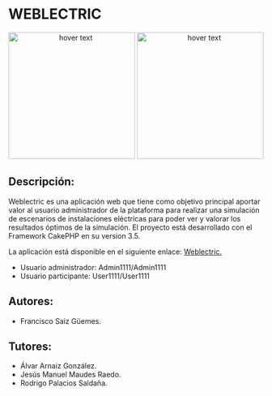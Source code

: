 # WEBLECTRIC

<p align="center">
  <img src="https://github.com/fransaiz95/Weblectric2018/blob/master/resources/readme/ubu.png" width="250" title="hover text">
  <img src="https://github.com/fransaiz95/Weblectric2018/blob/master/resources/readme/weblectric.png" width="250" title="hover text">
</p>

## Descripción: 
Weblectric es una aplicación web que tiene como objetivo principal aportar valor al usuario administrador de la plataforma para realizar una simulación de escenarios de instalaciones eléctricas para poder ver y valorar los resultados óptimos de la simulación.
El proyecto está desarrollado con el Framework CakePHP en su version 3.5. 

La aplicación está disponible en el siguiente enlace: [Weblectric.](https://www.proyectoubu.nesiweb.com/)

- Usuario administrador: Admin1111/Admin1111
- Usuario participante: User1111/User1111

## Autores: 
- Francisco Saiz Güemes.
## Tutores:
- Álvar Arnaiz González.
- Jesús Manuel Maudes Raedo.
- Rodrigo Palacios Saldaña.
